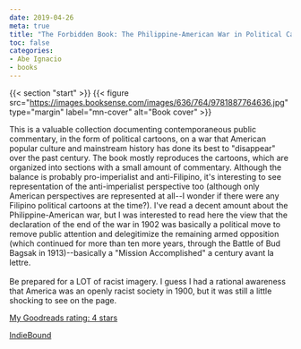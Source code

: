 ```yaml
---
date: 2019-04-26
meta: true
title: "The Forbidden Book: The Philippine-American War in Political Cartoons"
toc: false
categories:
- Abe Ignacio
- books
---
```


{{< section "start" >}}
{{< figure src="https://images.booksense.com/images/636/764/9781887764636.jpg" type="margin" label="mn-cover" alt="Book cover" >}}

This is a valuable collection documenting contemporaneous public commentary, in the form of political cartoons, on a war that American popular culture and mainstream history has done its best to "disappear" over the past century. The book mostly reproduces the cartoons, which are organized into sections with a small amount of commentary. Although the balance is probably pro-imperialist and anti-Filipino, it's interesting to see representation of the anti-imperialist perspective too (although only American perspectives are represented at all--I wonder if there were any Filipino political cartoons at the time?). I've read a decent amount about the Philippine-American war, but I was interested to read here the view that the declaration of the end of the war in 1902 was basically a political move to remove public attention and delegitimize the remaining armed opposition (which continued for more than ten more years, through the Battle of Bud Bagsak in 1913)--basically a "Mission Accomplished" a century avant la lettre. <br /><br />Be prepared for a LOT of racist imagery. I guess I had a rational awareness that America was an openly racist society in 1900, but it was still a little shocking to see on the page.

[My Goodreads rating: 4 stars](https://www.goodreads.com/review/show/2798555081)  

[IndieBound](https://www.indiebound.org/book/9781887764636)

